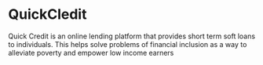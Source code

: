 # QuickCledit
Quick Credit is an online lending platform that provides short term soft loans to individuals. This helps solve problems of financial inclusion as a way to alleviate poverty and empower low income earners
